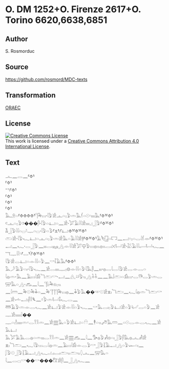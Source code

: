 # O. DM 1252+O. Firenze 2617+O. Torino 6620,6638,6851

## Author

S. Rosmorduc

## Source

https://github.com/rosmord/MDC-texts

## Transformation

[ORAEC](https://oraec.github.io/)

## License

<a rel="license" href="http://creativecommons.org/licenses/by/4.0/"><img alt="Creative Commons License" style="border-width:0" src="https://i.creativecommons.org/l/by/4.0/88x31.png" /></a><br />This work is licensed under a <a rel="license" href="http://creativecommons.org/licenses/by/4.0/">Creative Commons Attribution 4.0 International License</a>.

## Text

𓂜𓈖𓂋𓈖⸢⯑⸣<br>
⸢⯑⸣<br>
𓎔⸢⯑⸣<br>
⸢⯑⸣<br>
⸢⯑⸣<br>
⸢⯑⸣<br>
𓅓𓄂𓏏⸢⯑⯑⯑⯑⸣𓊹𓅆𓏥·𓇋𓅱𓀀𓊵𓏏𓊪𓅱𓏛𓅓𓆳𓏏𓇳𓎆𓏤𓏤𓏤𓏤𓅓⸢⯑⸣⸢⯑⸣<br>
𓍹𓊵𓏏𓊪𓅱𓍺���𓋴·𓇋𓅱𓏏𓂞𓏏𓈖𓀀·𓅯𓄿𓇋𓇋𓀀𓏤𓏤𓏤𓏤𓈎𓃀𓅱⸢⯑⸣⸢⯑⸣𓌥𓃀𓅱𓇋𓇋𓏏𓊌𓍱𓊃𓏏𓊌·𓇋𓅱𓏏𓅱⸢𓁷⸣𓏤⸢𓂞⯑⸣⸢⯑⸣⸢⯑⸣<br>
𓂧𓀀·𓇋𓅱𓆑𓂞𓏏𓊵𓏏𓊪𓅱𓏛𓀀𓅓𓏏𓄿𓇋𓇋𓀀𓊢⸢⯑⸣⸢⯑⸣𓄿𓌸𓉗𓏏𓉐𓈖𓂣𓎆𓊪𓏏𓂋𓇋𓆳𓁺⸢⯑⸣⸢⯑⸣<br>
𓂝𓈖𓆑·𓂋𓃀𓅱𓈖𓏤𓏤𓏤𓂋𓏤𓈐𓂻𓁹𓇋𓇋𓀀𓅯𓊡𓅱𓏥𓐍𓏭𓐍𓏭𓂋𓏤𓏴𓂡𓀀·𓅷𓄿𓇋𓇋𓂷𓂡𓆑𓈖𓄓𓊃𓇋𓇋𓄹⸢𓂋⸣𓇋⸢⯑⸣⸢⯑⸣<br>
𓇋𓅱𓀀𓂋𓂞𓏏𓁹𓇋𓇋𓏏𓅱𓈖𓎡𓄥𓄿𓅓⸢⯑⯑⸣𓅓𓌳𓄿𓅱𓏏𓏤·𓇋𓅱𓆑𓈖𓀀𓂋𓏤𓏤𓏤𓏤𓊃𓊪𓊗𓁹𓇋𓇋𓏏𓅱𓇋𓅓𓋴𓈖𓏤𓏤𓏤·𓐍𓂋𓇋𓂋𓇋𓅱𓀀𓂋𓁹𓂋𓏏<br>
𓇋𓐍𓏛·𓅓𓈖𓄿𓏥𓇋𓀁𓆓𓂧𓎡·𓂝𓈖𓂽𓄖𓅱𓏭𓂻𓇑𓇑𓈖𓈖𓅓𓌃𓂧𓏏𓀁𓏥·𓂋𓇥𓂋𓅱𓏛𓂋𓈝𓅓𓏏𓂻·𓃹𓈖𓇋𓈖𓊹𓍛𓏤𓅆𓁶𓊪𓏭<br>
𓈖𓇋𓏠𓈖𓅆𓇳𓅆𓇓𓏏𓈖𓅆𓊹𓊹𓊹𓅆𓏥𓐍𓈖𓇓𓅱𓅓��𓎱𓇳𓀀𓁷𓏤𓆓𓂧𓈖𓆑𓇋𓐍𓏛𓆓𓂧𓎡𓈖𓀀𓌡𓂝𓏤𓋴𓎛𓆰𓈖𓏌𓅱𓏛𓂡𓄤𓆑𓂋𓈖<br>
𓆷𓄿𓅱𓏛𓁹𓂋𓆑𓈖𓀀𓂞𓅱𓀀𓁹𓇋𓇋𓏏𓅱𓆑𓈖𓎡𓅓𓂋𓏤𓊪𓅱𓂞𓀀𓏏𓅱𓂦𓂋𓏏𓅱𓈖𓀀𓊃𓀀𓏤𓏤𓏤𓏤𓏤𓏤𓍛��<br>
𓊃𓏏𓁐𓏤𓏤𓏤𓏤𓏤𓏛𓎆𓂋𓎝𓎛𓏛𓈖𓀀𓈗𓅓𓏏𓅱𓀀𓂞𓏏𓎅𓈖𓇣𓏏𓏭𓌾𓅓𓏠𓈖𓏏𓇳𓂋𓁹𓂋𓆑𓈖𓀀𓅓𓂞<br>
𓅓𓅯𓄿𓅓𓂋𓐍𓏏𓏛𓏤𓏤𓏤𓂋𓎝𓎛𓏛𓈖𓀀𓈗𓃹𓈖𓇋𓈖𓅜𓐍𓅱𓀻𓊖𓏏𓏤𓃀𓅱𓋴𓅓𓐍𓂜𓀻𓀀<br>
𓁷𓏤𓆓𓂧𓈖𓆑𓇋𓅱𓏥𓂋𓇋𓐍𓏛𓈖𓄿𓏥𓇋𓀁𓁹𓂋𓅱𓎡𓃀𓅱𓆼𓄿𓂝𓂻𓏏𓅱𓆱𓏏𓏤𓈖<br>
𓆄𓅱𓇳𓃀𓅱𓆼𓄿𓂝𓂻𓆑𓐟𓏤𓂋𓏤𓂧𓏭𓂧𓏭𓆭𓂜𓈖𓈝𓅓𓏏<br>
𓇋𓈖𓂋𓊌𓎡��𓎡���𓀗𓀀𓋴𓈖𓃀𓂻𓆑𓈖<br>
